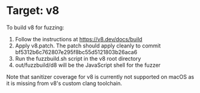 # Target: v8

To build v8 for fuzzing:

1. Follow the instructions at https://v8.dev/docs/build
2. Apply v8.patch. The patch should apply cleanly to commit bf5312b6c762807e295f8bc55d5121803b26aca6
3. Run the fuzzbuild.sh script in the v8 root directory
4. out/fuzzbuild/d8 will be the JavaScript shell for the fuzzer


Note that sanitizer coverage for v8 is currently not supported on macOS as it is missing from v8's custom clang toolchain.
